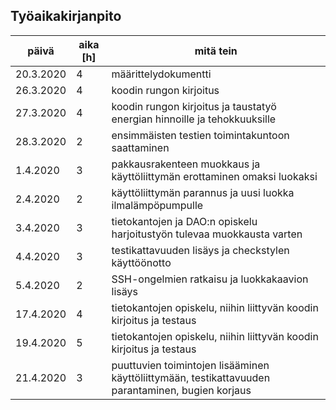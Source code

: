 ## Työaikakirjanpito

päivä | aika [h] | mitä tein
------|------|----------
20.3.2020 | 4 | määrittelydokumentti
26.3.2020 | 4 | koodin rungon kirjoitus
27.3.2020 | 4 | koodin rungon kirjoitus ja taustatyö energian hinnoille ja tehokkuuksille
28.3.2020 | 2 | ensimmäisten testien toimintakuntoon saattaminen
1.4.2020  | 3 | pakkausrakenteen muokkaus ja käyttöliittymän erottaminen omaksi luokaksi
2.4.2020  | 2 | käyttöliittymän parannus ja uusi luokka ilmalämpöpumpulle
3.4.2020  | 3 | tietokantojen ja DAO:n opiskelu harjoitustyön tulevaa muokkausta varten
4.4.2020  | 3 | testikattavuuden lisäys ja checkstylen käyttöönotto
5.4.2020  | 2 | SSH-ongelmien ratkaisu ja luokkakaavion lisäys
17.4.2020 | 4 | tietokantojen opiskelu, niihin liittyvän koodin kirjoitus ja testaus
19.4.2020 | 5 | tietokantojen opiskelu, niihin liittyvän koodin kirjoitus ja testaus
21.4.2020 | 3 | puuttuvien toimintojen lisääminen käyttöliittymään, testikattavuuden parantaminen, bugien korjaus
